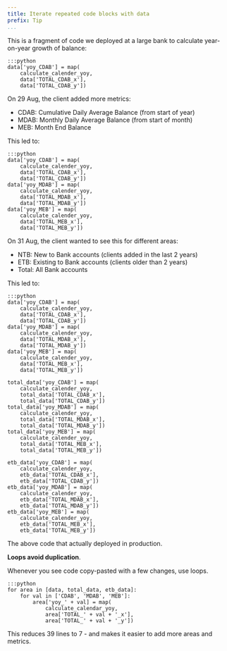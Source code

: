 ```yaml
---
title: Iterate repeated code blocks with data
prefix: Tip
...
```


This is a fragment of code we deployed at a large bank to calculate year-on-year
growth of balance:

    :::python
    data['yoy_CDAB'] = map(
        calculate_calender_yoy,
        data['TOTAL_CDAB_x'],
        data['TOTAL_CDAB_y'])

On 29 Aug, the client added more metrics:

- CDAB: Cumulative Daily Average Balance (from start of year)
- MDAB: Monthly Daily Average Balance (from start of month)
- MEB: Month End Balance

This led to:

    :::python
    data['yoy_CDAB'] = map(
        calculate_calender_yoy,
        data['TOTAL_CDAB_x'],
        data['TOTAL_CDAB_y'])
    data['yoy_MDAB'] = map(
        calculate_calender_yoy,
        data['TOTAL_MDAB_x'],
        data['TOTAL_MDAB_y'])
    data['yoy_MEB'] = map(
        calculate_calender_yoy,
        data['TOTAL_MEB_x'],
        data['TOTAL_MEB_y'])

On 31 Aug, the client wanted to see this for different areas:

- NTB: New to Bank accounts (clients added in the last 2 years)
- ETB: Existing to Bank accounts (clients older than 2 years)
- Total: All Bank accounts

This led to:

    :::python
    data['yoy_CDAB'] = map(
        calculate_calender_yoy,
        data['TOTAL_CDAB_x'],
        data['TOTAL_CDAB_y'])
    data['yoy_MDAB'] = map(
        calculate_calender_yoy,
        data['TOTAL_MDAB_x'],
        data['TOTAL_MDAB_y'])
    data['yoy_MEB'] = map(
        calculate_calender_yoy,
        data['TOTAL_MEB_x'],
        data['TOTAL_MEB_y'])

    total_data['yoy_CDAB'] = map(
        calculate_calender_yoy,
        total_data['TOTAL_CDAB_x'],
        total_data['TOTAL_CDAB_y'])
    total_data['yoy_MDAB'] = map(
        calculate_calender_yoy,
        total_data['TOTAL_MDAB_x'],
        total_data['TOTAL_MDAB_y'])
    total_data['yoy_MEB'] = map(
        calculate_calender_yoy,
        total_data['TOTAL_MEB_x'],
        total_data['TOTAL_MEB_y'])

    etb_data['yoy_CDAB'] = map(
        calculate_calender_yoy,
        etb_data['TOTAL_CDAB_x'],
        etb_data['TOTAL_CDAB_y'])
    etb_data['yoy_MDAB'] = map(
        calculate_calender_yoy,
        etb_data['TOTAL_MDAB_x'],
        etb_data['TOTAL_MDAB_y'])
    etb_data['yoy_MEB'] = map(
        calculate_calender_yoy,
        etb_data['TOTAL_MEB_x'],
        etb_data['TOTAL_MEB_y'])

The above code that actually deployed in production.

[code]: https://code.gramener.com/axis/axis-coe/blob/master/balances/balance_distribution.py

**Loops avoid duplication**.

Whenever you see code copy-pasted with a few changes, use loops.

    :::python
    for area in [data, total_data, etb_data]:
        for val in ['CDAB', 'MDAB', 'MEB']:
            area['yoy_' + val] = map(
                calculate_calendar_yoy,
                area['TOTAL_' + val + '_x'],
                area['TOTAL_' + val + '_y'])

This reduces 39 lines to 7 - and makes it easier to add more areas and metrics.
